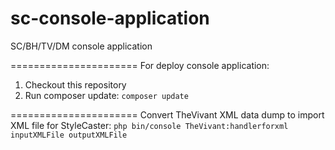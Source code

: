 sc-console-application
======================

SC/BH/TV/DM console application 


======================
For deploy console application:
1. Checkout this repository
2. Run composer update: `composer update`

======================
Convert TheVivant XML data dump to import XML file for StyleCaster:
`php bin/console TheVivant:handlerforxml inputXMLFile outputXMLFile` 